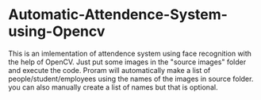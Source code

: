 # Automatic-Attendence-System-using-Opencv
This is an imlementation of attendence system using face recognition with the help of OpenCV. Just put some images in the "source images" folder and execute the code. Proram will automatically make a list of people/student/employees using the names of the images in source folder. you can also manually create a list of names but that is optional.

